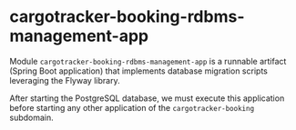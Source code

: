 # cargotracker-booking-rdbms-management-app

Module `cargotracker-booking-rdbms-management-app` is a runnable artifact (Spring Boot application) that implements database migration scripts leveraging the Flyway library.

After starting the PostgreSQL database, we must execute this application before starting any other application of the `cargotracker-booking` subdomain.
